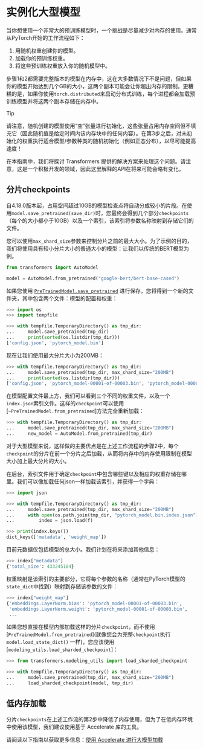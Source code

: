 <!--Copyright 2022 The HuggingFace Team. All rights reserved.

Licensed under the Apache License, Version 2.0 (the "License"); you may not use this file except in compliance with
the License. You may obtain a copy of the License at

http://www.apache.org/licenses/LICENSE-2.0

Unless required by applicable law or agreed to in writing, software distributed under the License is distributed on
an "AS IS" BASIS, WITHOUT WARRANTIES OR CONDITIONS OF ANY KIND, either express or implied. See the License for the
specific language governing permissions and limitations under the License.

⚠️ Note that this file is in Markdown but contain specific syntax for our doc-builder (similar to MDX) that may not be
rendered properly in your Markdown viewer.

-->

# 实例化大型模型

当你想使用一个非常大的预训练模型时，一个挑战是尽量减少对内存的使用。通常从PyTorch开始的工作流程如下：

1. 用随机权重创建你的模型。
2. 加载你的预训练权重。
3. 将这些预训练权重放入你的随机模型中。

步骤1和2都需要完整版本的模型在内存中，这在大多数情况下不是问题，但如果你的模型开始达到几个GB的大小，这两个副本可能会让你超出内存的限制。更糟糕的是，如果你使用`torch.distributed`来启动分布式训练，每个进程都会加载预训练模型并将这两个副本存储在内存中。

> [!TIP]
> 请注意，随机创建的模型使用“空”张量进行初始化，这些张量占用内存空间但不填充它（因此随机值是给定时间内该内存块中的任何内容）。在第3步之后，对未初始化的权重执行适合模型/参数种类的随机初始化（例如正态分布），以尽可能提高速度！

在本指南中，我们将探讨 Transformers 提供的解决方案来处理这个问题。请注意，这是一个积极开发的领域，因此这里解释的API在将来可能会略有变化。

## 分片checkpoints

自4.18.0版本起，占用空间超过10GB的模型检查点将自动分成较小的片段。在使用`model.save_pretrained(save_dir)`时，您最终会得到几个部分`checkpoints`（每个的大小都小于10GB）以及一个索引，该索引将参数名称映射到存储它们的文件。

您可以使用`max_shard_size`参数来控制分片之前的最大大小。为了示例的目的，我们将使用具有较小分片大小的普通大小的模型：让我们以传统的BERT模型为例。


```py
from transformers import AutoModel

model = AutoModel.from_pretrained("google-bert/bert-base-cased")
```

如果您使用 [`PreTrainedModel.save_pretrained`](模型预训练保存) 进行保存，您将得到一个新的文件夹，其中包含两个文件：模型的配置和权重：

```py
>>> import os
>>> import tempfile

>>> with tempfile.TemporaryDirectory() as tmp_dir:
...     model.save_pretrained(tmp_dir)
...     print(sorted(os.listdir(tmp_dir)))
['config.json', 'pytorch_model.bin']
```

现在让我们使用最大分片大小为200MB：

```py
>>> with tempfile.TemporaryDirectory() as tmp_dir:
...     model.save_pretrained(tmp_dir, max_shard_size="200MB")
...     print(sorted(os.listdir(tmp_dir)))
['config.json', 'pytorch_model-00001-of-00003.bin', 'pytorch_model-00002-of-00003.bin', 'pytorch_model-00003-of-00003.bin', 'pytorch_model.bin.index.json']
```

在模型配置文件最上方，我们可以看到三个不同的权重文件，以及一个`index.json`索引文件。这样的`checkpoint`可以使用[`~PreTrainedModel.from_pretrained`]方法完全重新加载：

```py
>>> with tempfile.TemporaryDirectory() as tmp_dir:
...     model.save_pretrained(tmp_dir, max_shard_size="200MB")
...     new_model = AutoModel.from_pretrained(tmp_dir)
```

对于大型模型来说，这样做的主要优点是在上述工作流程的步骤2中，每个`checkpoint`的分片在前一个分片之后加载，从而将内存中的内存使用限制在模型大小加上最大分片的大小。

在后台，索引文件用于确定`checkpoint`中包含哪些键以及相应的权重存储在哪里。我们可以像加载任何json一样加载该索引，并获得一个字典：

```py
>>> import json

>>> with tempfile.TemporaryDirectory() as tmp_dir:
...     model.save_pretrained(tmp_dir, max_shard_size="200MB")
...     with open(os.path.join(tmp_dir, "pytorch_model.bin.index.json"), "r") as f:
...         index = json.load(f)

>>> print(index.keys())
dict_keys(['metadata', 'weight_map'])
```

目前元数据仅包括模型的总大小。我们计划在将来添加其他信息：
```py
>>> index["metadata"]
{'total_size': 433245184}
```

权重映射是该索引的主要部分，它将每个参数的名称（通常在PyTorch模型的`state_dict`中找到）映射到存储该参数的文件：

```py
>>> index["weight_map"]
{'embeddings.LayerNorm.bias': 'pytorch_model-00001-of-00003.bin',
 'embeddings.LayerNorm.weight': 'pytorch_model-00001-of-00003.bin',
 ...
```

如果您想直接在模型内部加载这样的分片`checkpoint`，而不使用 [`PreTrainedModel.from_pretrained`](就像您会为完整`checkpoint`执行 `model.load_state_dict()` 一样)，您应该使用 [`modeling_utils.load_sharded_checkpoint`]：


```py
>>> from transformers.modeling_utils import load_sharded_checkpoint

>>> with tempfile.TemporaryDirectory() as tmp_dir:
...     model.save_pretrained(tmp_dir, max_shard_size="200MB")
...     load_sharded_checkpoint(model, tmp_dir)
```

## 低内存加载

分片`checkpoints`在上述工作流的第2步中降低了内存使用，但为了在低内存环境中使用该模型，我们建议使用基于 Accelerate 库的工具。

请阅读以下指南以获取更多信息：[使用 Accelerate 进行大模型加载](./main_classes/model#large-model-loading)
